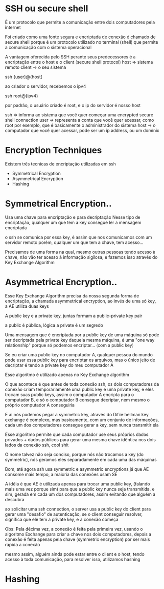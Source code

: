 # SSH ou secure shell

É um protocolo que permite a comunicação entre dois computadores pela internet

Foi criado como uma fonte segura e encriptada de conexão
é chamado de secure shell porque é um protocolo utilizado no terminal (shell) que permite a comunicação com o sistema operacional

A vantagem oferecida pelo SSH perante seus predecessores é a encriptação entre o host e o client (secure shell protocol)
host => sistema remoto
client => o seu sistema

ssh {user}@{host}

ao criador o servidor, recebemos o ipv4

ssh root@{ipv4}

por padrão, o usuário criado é root, e o ip do servidor é nosso host

ssh => informa ao sistema que você quer começar uma encrypted secure shell connection
user => representa a conta que você quer acessar, como root por exemplo, que é basicamente o administrador do sistema
host => o computador que você quer acessar, pode ser um ip address, ou um domínio

# Encryption Techniques

Existem três tecnicas de encriptação utilizadas em ssh

- Symmetrical Encryption
- Asymmetrical Encryption
- Hashing

# Symmetrical Encryption..

Usa uma chave para encriptação e para decriptação
Nesse tipo de encriptação, qualquer um que tem a key consegue ler a mensagem encriptada

o ssh se comunica por essa key, é assim que nos comunicamos com um servidor remoto
porém, qualquer um que tem a chave, tem acesso...

Precisamos de uma forma na qual, mesmo outras pessoas tendo acesso à chave, não vão ter acesso à informação sigilosa, e fazemos isso através do Key Exchange Algorithm

# Asymmetrical Encryption..

Esse Key Exchange Algorithm precisa da nossa segunda forma de encriptação, a chamada asymmetrical encryption, ao invés de uma só key, a AE utiliza duas keys

A public key e a private key, juntas formam a public-private key pair

a public é pública, lógica
a private é um segredo

Uma mensagem que é encriptada por a public key de uma máquina só pode ser decriptada pela private key daquela mesma máquina, é uma "one way relationship" porque só podemos encriptar... (com a public key)

Se eu criar uma public key no computador A, qualquer pessoa do mundo pode usar essa public key para encriptar os arquivos, mas o único jeito de decriptar é tendo a private key do meu computador A

Esse algoritmo é utilizado apenas no Key Exchange algorithm

O que acontece é que antes de toda conexão ssh, os dois computadores da conexão criam temporariamente uma public key e uma private key, e eles trocam suas public keys, assim o computador A encripta para o computador B, e só o computador B consegue decriptar, nem mesmo o próprio computador A conseguiria

E ai nós podemos pegar a symmetric key, através do Difiie hellman key exchange
é complexo, mas basicamente, com um conjunto de informações, cada um dos computadores consegue gerar a key, sem nunca transmitir ela 

Esse algoritmo permite que cada computador use seus próprios dados privados + dados públicos para gerar uma mesma chave idêntica nos dois lados da conexão ssh, cool shit

O nome talvez não seja conciso, porque nós não trocamos a key (do symmetric), nós geramos eles separadamente em cada uma das máquinas

Bom, até agora ssh usa symmetric e asymmetric encryptions já que AE consome mais tempo, a maioria das conexões usam SE

A idéia é que AE é utilizada apenas para trocar uma public key, (falando mais uma vez porque sim) para que a public key nunca seja transmitida, e sim, gerada em cada um dos computadores, assim evitando que alguém a descubra

ao solicitar uma ssh connection, o server usa a public key do client para gerar uma "desafio" de autenticação, se o client conseguir resolver, significa que ele tem a private key, e a conexão começa

Obs: Pela décima vez, a conexão é feita pela primeira vez, usando o algoritmo Exchange para criar a chave nos dois computadores, depois a conexão é feita apenas pela chave (symmetric encryption) por ser mais rápida a conexão

mesmo assim, alguém ainda pode estar entre o client e o host, tendo acesso à toda comunicação, para resolver isso, utilizamos hashing

# Hashing



